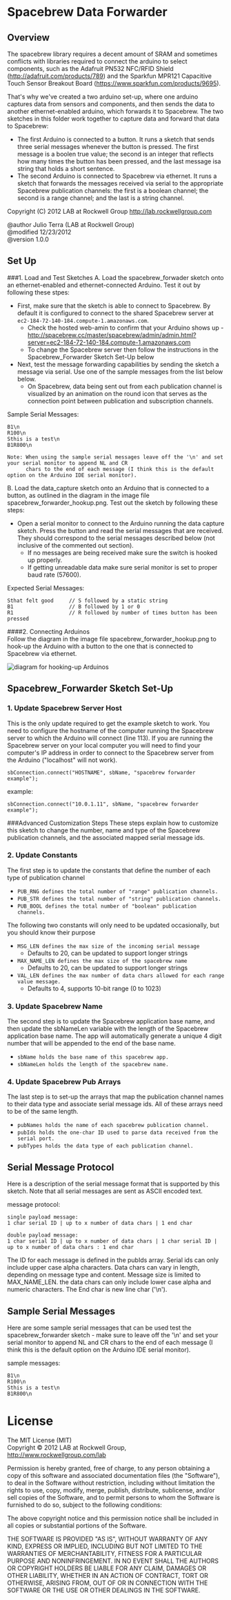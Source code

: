 Spacebrew Data Forwarder
========================

Overview  
--------  
The spacebrew library requires a decent amount of SRAM and sometimes conflicts with libraries required to connect the arduino to select components, such as the Adafruit PN532 NFC/RFID Shield (http://adafruit.com/products/789) and the Sparkfun MPR121 Capacitive Touch Sensor Breakout Board (https://www.sparkfun.com/products/9695).  
  
That's why we've created a two arduino set-up, where one arduino captures data from sensors and components, and then sends the data to another ethernet-enabled arduino, which forwards it to Spacebrew. The two sketches in this folder work together to capture data and forward that data to Spacebrew:  
* The first Arduino is connected to a button. It runs a sketch that sends three serial messages whenever the button is pressed. The first message is a boolen true value; the second is an integer that reflects how many times the button has been pressed, and the last message isa string that holds a short sentence. 
* The second Arduino is connected to Spacebrew via ethernet. It runs a sketch that forwards the messages received via serial to the appropriate Spacebrew publication channels: the first is a boolean channel; the second is a range channel; and the last is a string channel.  
  
Copyright (C) 2012 LAB at Rockwell Group http://lab.rockwellgroup.com  
  
@author      Julio Terra (LAB at Rockwell Group)  
@modified    12/23/2012  
@version     1.0.0  
  
  
Set Up  
-------  
  
###1. Load and Test Sketches
A. Load the spacebrew_forwader sketch onto an ethernet-enabled and ethernet-connected Arduino. Test it out by following these stpes:
* First, make sure that the sketch is able to connect to Spacebrew. By default it is configured to connect to the shared Spacebrew server at ```ec2-184-72-140-184.compute-1.amazonaws.com```. 
	* Check the hosted web-amin to confirm that your Arduino shows up - http://spacebrew.cc/master/spacebrew/admin/admin.html?server=ec2-184-72-140-184.compute-1.amazonaws.com 
	* To change the Spacebrew server then follow the instructions in the Spacebrew_Forwarder Sketch Set-Up below
* Next, test the message forwarding capabilities by sending the sketch a message via serial. Use one of the sample messages from the list below below.  
	* On Spacebrew, data being sent out from each publication channel is visualized by an animation on the round icon that serves as the connection point between publication and subscription channels.
  
Sample Serial Messages:  
```
B1\n
R100\n
Sthis is a test\n   
B1R800\n

Note: When using the sample serial messages leave off the '\n' and set your serial monitor to append NL and CR 
      chars to the end of each message (I think this is the default option on the Arduino IDE serial monitor). 
```

B. Load the data_capture sketch onto an Arduino that is connected to a button, as outlined in the diagram in the image file spacebrew_forwarder_hookup.png. Test out the sketch by following these steps:
* Open a serial monitor to connect to the Arduino running the data capture sketch. Press the button and read the serial messages that are received. They should correspond to the serial messages described below (not inclusive of the commented out section). 
	* If no messages are being received make sure the switch is hooked up properly. 
	* If getting unreadable data make sure serial monitor is set to proper baud rate (57600). 
  
Expected Serial Messages:  
```
Sthat felt good 	// S followed by a static string
B1 					// B followed by 1 or 0
R1 					// R followed by number of times button has been pressed
```

####2. Connecting Arduinos  
Follow the diagram in the image file spacebrew_forwarder_hookup.png to hook-up the Arduino with a button to the one that is connected to Spacebrew via ethernet.  
  

![diagram for hooking-up Arduinos](https://raw.github.com/labatrockwell/spacebrew-arduino-examples/master/spacebrew_forwarder/spacebrew_forwarder_hookup.png)
    
Spacebrew_Forwarder Sketch Set-Up
---------------------------------------------  

### 1. Update Spacebrew Server Host  
This is the only update required to get the example sketch to work. You need to configure the hostname of the computer running the Spacebrew server to which the Arduino will connect (line 113). If you are running the Spacebrew server on your local computer you will need to find your computer's IP address in order to connect to the Spacebrew server from the Arduino ("localhost" will not work).
  
```  
sbConnection.connect("HOSTNAME", sbName, "spacebrew forwarder example");
```   

example:   
```   
sbConnection.connect("10.0.1.11", sbName, "spacebrew forwarder example");
```    

###Advanced Customization Steps
These steps explain how to customize this sketch to change the number, name and type of the Spacebrew publication channels, and the associated mapped serial message ids.

### 2. Update Constants  
The first step is to update the constants that define the number of each type of publication channel
* ```PUB_RNG defines the total number of "range" publication channels.```  
* ```PUB_STR defines the total number of "string" publication channels.```
* ```PUB_BOOL defines the total number of "boolean" publication channels.```
  
The following two constants will only need to be updated occasionally, but you should know their purpose
* ```MSG_LEN defines the max size of the incoming serial message```  
    * Defaults to 20, can be updated to support longer strings 
* ```MAX_NAME_LEN defines the max size of the spacebrew name```  
    * Defaults to 20, can be updated to support longer strings 
* ```VAL_LEN defines the max number of data chars allowed for each range value message.```   
    * Defaults to 4, supports 10-bit range (0 to 1023)  

### 3. Update Spacebrew Name
The second step is to update the Spacebrew application base name, and then update the sbNameLen variable with the length of the Spacebrew application base name. The app will automatically generate a unique 4 digit number that will be appended to the end of the base name.
* ```sbName holds the base name of this spacebrew app.```
* ```sbNameLen holds the length of the spacebrew name.```
      
### 4. Update Spacebrew Pub Arrays
The last step is to set-up the arrays that map the publication channel names to their data type and associate serial message ids. All of these arrays need to be of the same length. 
* ```pubNames holds the name of each spacebrew publication channel.```  
* ```pubIds holds the one-char ID used to parse data received from the serial port.```  
* ```pubTypes holds the data type of each publication channel.```  
  

Serial Message Protocol  
-----------------------  

Here is a description of the serial message format that is supported by this sketch. Note that all serial messages are sent as ASCII encoded text.  

message protocol:
``` 
single payload message: 
1 char serial ID | up to x number of data chars | 1 end char

double payload message: 
1 char serial ID | up to x number of data chars | 1 char serial ID | up to x number of data chars : 1 end char   
```  

The ID for each message is defined in the pubIds array. Serial ids can only include upper case alpha characters. Data chars can vary in length, depending on message type and content. Message size is limited to MAX_NAME_LEN. the data chars can only include lower case alpha and numeric characters. The End char is new line char ('\n'). 


Sample Serial Messages  
----------------------  
  
Here are some sample serial messages that can be used test the spacebrew_forwarder sketch - make sure to leave off the '\n' and set your serial monitor to append NL and CR chars to the end of each message (I think this is the default option on the Arduino IDE serial monitor).  
      
sample messages:  
```
B1\n
R100\n
Sthis is a test\n   
B1R800\n
```

License  
=======  
  
The MIT License (MIT)  
Copyright © 2012 LAB at Rockwell Group, http://www.rockwellgroup.com/lab  
  
Permission is hereby granted, free of charge, to any person obtaining a copy of this software and associated documentation files (the "Software"), to deal in the Software without restriction, including without limitation the rights to use, copy, modify, merge, publish, distribute, sublicense, and/or sell copies of the Software, and to permit persons to whom the Software is furnished to do so, subject to the following conditions:  
  
The above copyright notice and this permission notice shall be included in all copies or substantial portions of the Software.  
  
THE SOFTWARE IS PROVIDED "AS IS", WITHOUT WARRANTY OF ANY KIND, EXPRESS OR IMPLIED, INCLUDING BUT NOT LIMITED TO THE WARRANTIES OF MERCHANTABILITY, FITNESS FOR A PARTICULAR PURPOSE AND NONINFRINGEMENT. IN NO EVENT SHALL THE AUTHORS OR COPYRIGHT HOLDERS BE LIABLE FOR ANY CLAIM, DAMAGES OR OTHER LIABILITY, WHETHER IN AN ACTION OF CONTRACT, TORT OR OTHERWISE, ARISING FROM, OUT OF OR IN CONNECTION WITH THE SOFTWARE OR THE USE OR OTHER DEALINGS IN THE SOFTWARE.  
